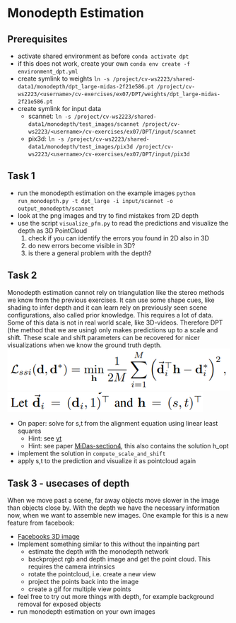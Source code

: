 # Monodepth Estimation

## Prerequisites

- activate shared environment as before `conda activate dpt`
- if this does not work, create your own `conda env create -f environment_dpt.yml`
- create symlink to weights `ln -s /project/cv-ws2223/shared-data1/monodepth/dpt_large-midas-2f21e586.pt /project/cv-ws2223/<username>/cv-exercises/ex07/DPT/weights/dpt_large-midas-2f21e586.pt`
- create symlink for input data
    - scannet: `ln -s /project/cv-ws2223/shared-data1/monodepth/test_images/scannet /project/cv-ws2223/<username>/cv-exercises/ex07/DPT/input/scannet`
    - pix3d: `ln -s /project/cv-ws2223/shared-data1/monodepth/test_images/pix3d /project/cv-ws2223/<username>/cv-exercises/ex07/DPT/input/pix3d`


## Task 1

- run the monodepth estimation on the example images
    `python run_monodepth.py -t dpt_large -i input/scannet -o output_monodepth/scannet`
- look at the png images and try to find mistakes from 2D depth
- use the script `visualize_pfm.py` to read the predictions and visualize the depth as 3D PointCloud
    1. check if you can identify the errors you found in 2D also in 3D 
    2. do new errors become visible in 3D?
    3. is there a general problem with the depth?

## Task 2

Monodepth estimation cannot rely on triangulation like the stereo methods we know from the previous exercises. It can use some shape cues, like shading to infer depth and it can learn rely on previously seen scene configurations, also called prior knowledge. This requires a lot of data. Some of this data is not in real world scale, like 3D-videos. Therefore DPT (the method that we are using) only makes predictions up to a scale and shift.
These scale and shift parameters can be recovered for nicer visualizations when we know the ground truth depth.
![Alignment equation](img/AE.png)
![with](img/AE2.png)
- On paper: solve for s,t from the alignment equation using linear least squares
    - Hint: see [yt](https://youtu.be/pKAPgUb4vL8?t=257)
    - Hint: see paper [MiDas-section4](https://arxiv.org/pdf/1907.01341v1.pdf), this also contains the solution h_opt
- implement the solution in `compute_scale_and_shift`
- apply s,t to the prediction and visualize it as pointcloud again

## Task 3 - usecases of depth

When we move past a scene, far away objects move slower in the image than objects close by.
With the depth we have the necessary information now, when we want to assemble new images.
One example for this is a new feature from facebook:
- [Facebooks 3D image](https://arxiv.org/pdf/2008.12298v1.pdf)
- Implement something similar to this without the inpainting part
    - estimate the depth with the monodepth network
    - backproject rgb and depth image and get the point cloud. This requires the camera intrinsics
    - rotate the pointcloud, i.e. create a new view
    - project the points back into the image
    - create a gif for multiple view points
- feel free to try out more things with depth, for example background removal for exposed objects
- run monodepth estimation on your own images